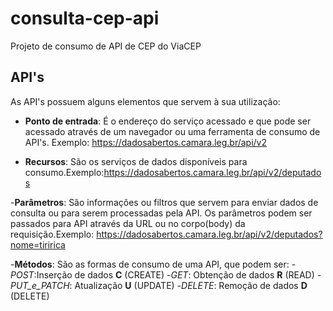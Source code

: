 # consulta-cep-api
Projeto de consumo de API de CEP do ViaCEP

## API's

As API's possuem alguns elementos que servem à  sua utilização:

- **Ponto de entrada**: É o endereço do serviço acessado e que pode ser acessado através de um navegador ou uma ferramenta de consumo de API's. Exemplo: <https://dadosabertos.camara.leg.br/api/v2>

- **Recursos**: São os serviços de dados disponíveis para consumo.Exemplo:<https://dadosabertos.camara.leg.br/api/v2/deputados>

-**Parâmetros**: São informações ou filtros que servem para enviar dados de consulta ou para serem processadas pela API. Os parâmetros podem ser passados para API através da URL ou no corpo(body) da requisição.Exemplo: <https://dadosabertos.camara.leg.br/api/v2/deputados?nome=tiririca>

-**Métodos**: São as formas de consumo de uma API, que podem ser:
      -_POST_:Inserção de dados **C** (CREATE)
      -_GET_: Obtenção de dados **R** (READ)
      -_PUT_e_PATCH_: Atualização **U** (UPDATE)
      -_DELETE_: Remoção de dados **D** (DELETE) 
